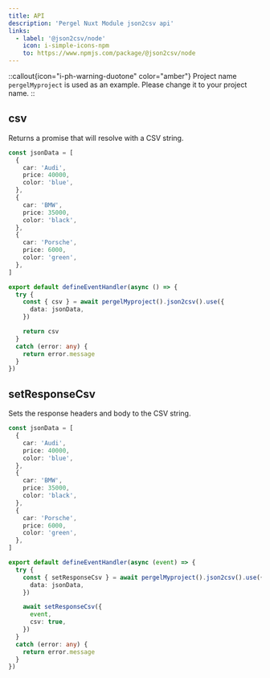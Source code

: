 ```yaml
---
title: API
description: 'Pergel Nuxt Module json2csv api'
links:
  - label: '@json2csv/node'
    icon: i-simple-icons-npm
    to: https://www.npmjs.com/package/@json2csv/node
---
```


::callout{icon="i-ph-warning-duotone" color="amber"}
 Project name `pergelMyproject` is used as an example. Please change it to your project name.
::



## csv

Returns a promise that will resolve with a CSV string.

```ts
const jsonData = [
  {
    car: 'Audi',
    price: 40000,
    color: 'blue',
  },
  {
    car: 'BMW',
    price: 35000,
    color: 'black',
  },
  {
    car: 'Porsche',
    price: 6000,
    color: 'green',
  },
]

export default defineEventHandler(async () => {
  try {
    const { csv } = await pergelMyproject().json2csv().use({
      data: jsonData,
    })

    return csv
  }
  catch (error: any) {
    return error.message
  }
})
```

## setResponseCsv

Sets the response headers and body to the CSV string.

```ts
const jsonData = [
  {
    car: 'Audi',
    price: 40000,
    color: 'blue',
  },
  {
    car: 'BMW',
    price: 35000,
    color: 'black',
  },
  {
    car: 'Porsche',
    price: 6000,
    color: 'green',
  },
]

export default defineEventHandler(async (event) => {
  try {
    const { setResponseCsv } = await pergelMyproject().json2csv().use({
      data: jsonData,
    })

    await setResponseCsv({
      event,
      csv: true,
    })
  }
  catch (error: any) {
    return error.message
  }
})
```